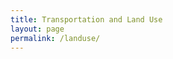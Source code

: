 ```yaml
---
title: Transportation and Land Use
layout: page
permalink: /landuse/
---
```


<ul>
<!--   <li>
    <a href="/projects/non-compensatory.md">Non-compensatory path choice</a>
    <p>We develop a Constrained Multinomial Logit Model (CMNL) to model passengers' path choice behavior in complex urban rail systems to allow more precise estimation of passenger flow.</p>
  </li> -->
<!--   <li>
    <a href="/projects/housing-mode-joint-choice.md">Joint choice behavior of mode and housing choice</a>
    <p>We develop a bi-level choice model to investigate and model NTU students' housing and mode choice behavior.</p>
  </li> -->
</ul>
